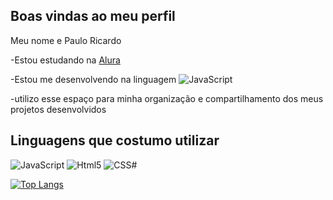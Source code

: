 ## Boas vindas ao meu perfil

Meu nome e Paulo Ricardo

-Estou estudando na [Alura](https://www.aluras.com.br)

-Estou me desenvolvendo na linguagem   <img aligh="center" alt="JavaScript" src="https://img.shields.io/badge/JavaScript-323330?style=for-the-badge&logo=javascript&logoColor=F7DF1E" />

-utilizo esse espaço para minha organização e compartilhamento dos meus projetos desenvolvidos

## Linguagens que costumo utilizar 


<div>
  <img aligh="center" alt="JavaScript" src="https://img.shields.io/badge/JavaScript-323330?style=for-the-badge&logo=javascript&logoColor=F7DF1E" />
  <img aligh="center" alt="Html5" src="https://img.shields.io/badge/HTML5-E34F26?style=for-the-badge&logo=html5&logoColor=white" />
  <img aligh="center" alt="CSS#" src="https://img.shields.io/badge/CSS3-1572B6?style=for-the-badge&logo=css3&logoColor=white" />
</div>

[![Top Langs](https://github-readme-stats.vercel.app/api/top-langs/?username=PauloRicardoDB&layout=pie)](https://github.com/anuraghazra/github-readme-stats)


